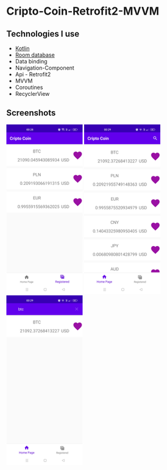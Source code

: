 # Cripto-Coin-Retrofit2-MVVM

## Technologies I use

- [Kotlin](https://kotlinlang.org/)
- [Room database](https://developer.android.com/training/data-storage/room)
- Data binding
- Navigation-Component
- Api - Retrofit2
- MVVM
- Coroutines
- RecyclerView

## Screenshots
<img src="https://github.com/sebahaddin285/Cripto-Coin-Retrofit2-MVVM/blob/master/Screenshot_2022-11-05-00-28-32-56_df2d95376de0b56a3a08684d43142810.jpg" width="200"  alt="News-App-1"/>
<img src="https://github.com/sebahaddin285/Cripto-Coin-Retrofit2-MVVM/blob/master/Screenshot_2022-11-05-00-29-33-04_df2d95376de0b56a3a08684d43142810.jpg" width="200"  alt="News-App-1"/>
<img src="https://github.com/sebahaddin285/Cripto-Coin-Retrofit2-MVVM/blob/master/Screenshot_2022-11-05-00-29-49-83_df2d95376de0b56a3a08684d43142810.jpg" width="200"  alt="News-App-1"/>
